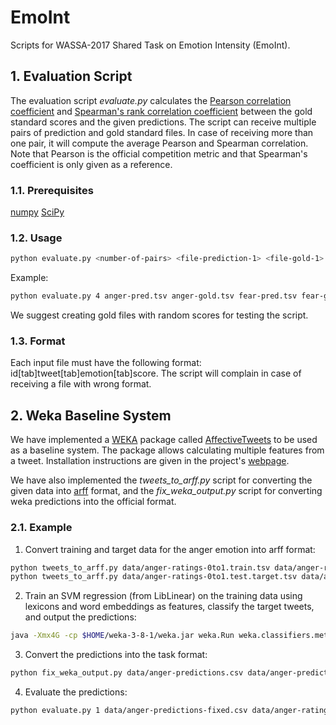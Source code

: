 # EmoInt
Scripts for WASSA-2017 Shared Task on Emotion Intensity (EmoInt).

## 1. Evaluation Script
The evaluation script *evaluate.py* calculates the [Pearson correlation coefficient](https://en.wikipedia.org/wiki/Pearson_correlation_coefficient) and [Spearman's rank correlation coefficient](https://en.wikipedia.org/wiki/Spearman%27s_rank_correlation_coefficient) between the gold standard scores and the given predictions.  The script can receive multiple pairs of prediction and gold standard files. In case of receiving more than one pair, it will compute the average Pearson and Spearman correlation. Note that Pearson is the official competition metric and that Spearman's coefficient is only given as a reference.


### 1.1. Prerequisites
[numpy](http://www.numpy.org/)
[SciPy](http://www.scipy.org/)

### 1.2. Usage


 ```bash
python evaluate.py <number-of-pairs> <file-prediction-1> <file-gold-1> ..... <file-prediction-n> <file-gold-n>
```

Example:

 ```bash
python evaluate.py 4 anger-pred.tsv anger-gold.tsv fear-pred.tsv fear-gold.tsv joy-pred.tsv joy-gold.tsv sadness-pred.tsv sadness-gold.tsv
```
We suggest creating gold files with random scores for testing the script.

### 1.3. Format
Each input file must have the following format: id[tab]tweet[tab]emotion[tab]score. The script will complain in case of receiving a file with wrong format. 

## 2. Weka Baseline System
We have implemented a [WEKA](http://www.cs.waikato.ac.nz/~ml/weka/) package called [AffectiveTweets](https://github.com/felipebravom/AffectiveTweets) to be used as a baseline system. The package allows calculating multiple features from a tweet. Installation instructions are given in the project's [webpage](https://github.com/felipebravom/AffectiveTweets).

We have also implemented the *tweets_to_arff.py* script for converting the given data into [arff](http://weka.wikispaces.com/ARFF) format, and the *fix_weka_output.py* script for converting weka predictions into the official format.   


### 2.1. Example

1. Convert training and target data for the anger emotion into arff format:

 ```bash
python tweets_to_arff.py data/anger-ratings-0to1.train.tsv data/anger-ratings-0to1.train.arff
python tweets_to_arff.py data/anger-ratings-0to1.test.target.tsv data/anger-ratings-0to1.test.target.arff
```

2. Train an SVM regression (from LibLinear) on the training data using lexicons and word embeddings as features, classify the target tweets, and output the predictions:

 ```bash
java -Xmx4G -cp $HOME/weka-3-8-1/weka.jar weka.Run weka.classifiers.meta.FilteredClassifier -t data/anger-ratings-0to1.train.arff -T data/anger-ratings-0to1.test.target.arff -classifications "weka.classifiers.evaluation.output.prediction.CSV -use-tab -p first-last -file data/anger-predictions.csv" -F "weka.filters.MultiFilter -F \"weka.filters.unsupervised.attribute.TweetToEmbeddingsFeatureVector -I 2 -B $HOME/wekafiles/packages/AffectiveTweets/resources/w2v.twitter.edinburgh.100d.csv.gz -S 0 -K 15 -L -O\" -F \"weka.filters.unsupervised.attribute.TweetToLexiconFeatureVector -I 2 -A -D -F -H -J -L -N -P -Q -R -T -U -O\" -F \"weka.filters.unsupervised.attribute.TweetToSentiStrengthFeatureVector -I 2 -U -O\" -F \"weka.filters.unsupervised.attribute.Reorder -R 5-last,4\"" -W weka.classifiers.functions.LibLINEAR -- -S 12 -C 1.0 -E 0.001 -B 1.0 -L 0.1 -I 1000 
```

3. Convert the predictions into the task format:

 ```bash
python fix_weka_output.py data/anger-predictions.csv data/anger-predictions-fixed.csv
 ```
 
4. Evaluate the predictions: 
 
 ```bash
python evaluate.py 1 data/anger-predictions-fixed.csv data/anger-ratings-0to1.test.gold.tsv
 ```
